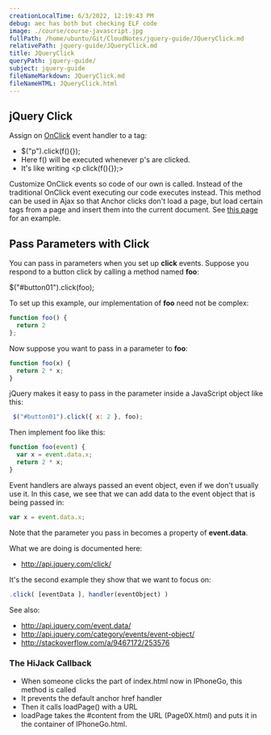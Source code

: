 ```yaml
---
creationLocalTime: 6/3/2022, 12:19:43 PM
debug: aec has both but checking ELF code
image: ./course/course-javascript.jpg
fullPath: /home/ubuntu/Git/CloudNotes/jquery-guide/JQueryClick.md
relativePath: jquery-guide/JQueryClick.md
title: JQueryClick
queryPath: jquery-guide/
subject: jquery-guide
fileNameMarkdown: JQueryClick.md
fileNameHTML: JQueryClick.html
---
```



<!-- toc -->
<!-- tocstop -->

## jQuery Click

Assign on [OnClick](http://api.jquery.com/click/) event handler to a tag:

- \$("p").click(f(){});
- Here f() will be executed whenever p's are clicked.
- It's like writing &lt;p click(f(){});&gt;

Customize OnClick events so code of our own is called. Instead of the traditional OnClick event executing our code executes instead. This method can be used in Ajax so that Anchor clicks don't load a page, but load certain tags from a page and insert them into the current document. See [this page][onClickHandlerElf] for an example.

[onClickHandlerElf]: http://www.elvenware.com/charlie/development/web/JavaScript/OnClickHandler.html

## Pass Parameters with Click

You can pass in parameters when you set up **click** events. Suppose you respond to a button click by calling a method named **foo**:

 $("#button01").click(foo);

To set up this example, our implementation of **foo** need not be complex:

```javascript
function foo() {
  return 2
};
```

Now suppose you want to pass in a parameter to **foo**:

```javascript
function foo(x) {
  return 2 * x;
}
```

jQuery makes it easy to pass in the parameter inside a JavaScript object like this:

```javascript
 $("#button01").click({ x: 2 }, foo);
```

Then implement foo like this:

```javascript
function foo(event) {
  var x = event.data.x;
  return 2 * x;
}
```

Event handlers are always passed an event object, even if we don't usually use it. In this case, we see that we can add data to the event object that is being passed in:

```javascript
var x = event.data.x;
```

Note that the parameter you pass in becomes a property of **event.data**.

What we are doing is documented here:

- <http://api.jquery.com/click/>

It's the second example they show that we want to focus on:

```javascript
.click( [eventData ], handler(eventObject) )
```

See also:

- <http://api.jquery.com/event.data/>
- <http://api.jquery.com/category/events/event-object/>
- <http://stackoverflow.com/a/9467172/253576>

### The HiJack Callback

- When someone clicks the part of index.html now in IPhoneGo, this
    method is called
- It prevents the default anchor href handler
- Then it calls loadPage() with a URL
- loadPage takes the \#content from the URL (Page0X.html) and puts it
    in the container of IPhoneGo.html.
